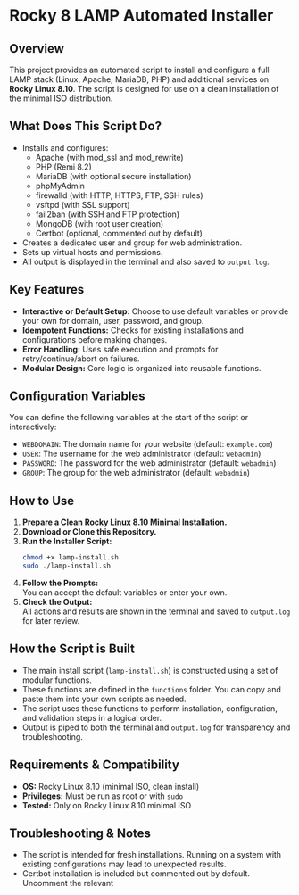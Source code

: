 # Rocky 8 LAMP Automated Installer

## Overview

This project provides an automated script to install and configure a full LAMP stack (Linux, Apache, MariaDB, PHP) and additional services on **Rocky Linux 8.10**. The script is designed for use on a clean installation of the minimal ISO distribution.

## What Does This Script Do?

- Installs and configures:
  - Apache (with mod_ssl and mod_rewrite)
  - PHP (Remi 8.2)
  - MariaDB (with optional secure installation)
  - phpMyAdmin
  - firewalld (with HTTP, HTTPS, FTP, SSH rules)
  - vsftpd (with SSL support)
  - fail2ban (with SSH and FTP protection)
  - MongoDB (with root user creation)
  - Certbot (optional, commented out by default)
- Creates a dedicated user and group for web administration.
- Sets up virtual hosts and permissions.
- All output is displayed in the terminal and also saved to `output.log`.

## Key Features

- **Interactive or Default Setup:** Choose to use default variables or provide your own for domain, user, password, and group.
- **Idempotent Functions:** Checks for existing installations and configurations before making changes.
- **Error Handling:** Uses safe execution and prompts for retry/continue/abort on failures.
- **Modular Design:** Core logic is organized into reusable functions.

## Configuration Variables

You can define the following variables at the start of the script or interactively:

- `WEBDOMAIN`: The domain name for your website (default: `example.com`)
- `USER`: The username for the web administrator (default: `webadmin`)
- `PASSWORD`: The password for the web administrator (default: `webadmin`)
- `GROUP`: The group for the web administrator (default: `webadmin`)

## How to Use

1. **Prepare a Clean Rocky Linux 8.10 Minimal Installation.**
2. **Download or Clone this Repository.**
3. **Run the Installer Script:**
   ```sh
   chmod +x lamp-install.sh
   sudo ./lamp-install.sh
   ```
4. **Follow the Prompts:**  
   You can accept the default variables or enter your own.
5. **Check the Output:**  
   All actions and results are shown in the terminal and saved to `output.log` for later review.

## How the Script is Built

- The main install script (`lamp-install.sh`) is constructed using a set of modular functions.
- These functions are defined in the `functions` folder. You can copy and paste them into your own scripts as needed.
- The script uses these functions to perform installation, configuration, and validation steps in a logical order.
- Output is piped to both the terminal and `output.log` for transparency and troubleshooting.

## Requirements & Compatibility

- **OS:** Rocky Linux 8.10 (minimal ISO, clean install)
- **Privileges:** Must be run as root or with `sudo`
- **Tested:** Only on Rocky Linux 8.10 minimal ISO

## Troubleshooting & Notes

- The script is intended for fresh installations. Running on a system with existing configurations may lead to unexpected results.
- Certbot installation is included but commented out by default. Uncomment the relevant